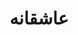 ---
title: عاشقانه
content:
    items: 
        '@taxonomy.category': [romance]
body_classes: 'title-center title-h1h2'
twig_first: true
process:
    twig: true
sitemap:
    ignore: true
---